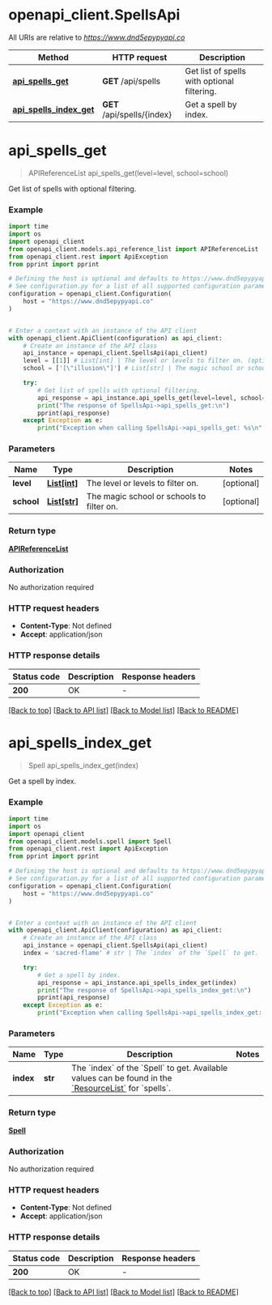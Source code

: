 # openapi_client.SpellsApi

All URIs are relative to *https://www.dnd5epypyapi.co*

Method | HTTP request | Description
------------- | ------------- | -------------
[**api_spells_get**](SpellsApi.md#api_spells_get) | **GET** /api/spells | Get list of spells with optional filtering.
[**api_spells_index_get**](SpellsApi.md#api_spells_index_get) | **GET** /api/spells/{index} | Get a spell by index.


# **api_spells_get**
> APIReferenceList api_spells_get(level=level, school=school)

Get list of spells with optional filtering.

### Example

```python
import time
import os
import openapi_client
from openapi_client.models.api_reference_list import APIReferenceList
from openapi_client.rest import ApiException
from pprint import pprint

# Defining the host is optional and defaults to https://www.dnd5epypyapi.co
# See configuration.py for a list of all supported configuration parameters.
configuration = openapi_client.Configuration(
    host = "https://www.dnd5epypyapi.co"
)


# Enter a context with an instance of the API client
with openapi_client.ApiClient(configuration) as api_client:
    # Create an instance of the API class
    api_instance = openapi_client.SpellsApi(api_client)
    level = [[1]] # List[int] | The level or levels to filter on. (optional)
    school = ['[\"illusion\"]'] # List[str] | The magic school or schools to filter on. (optional)

    try:
        # Get list of spells with optional filtering.
        api_response = api_instance.api_spells_get(level=level, school=school)
        print("The response of SpellsApi->api_spells_get:\n")
        pprint(api_response)
    except Exception as e:
        print("Exception when calling SpellsApi->api_spells_get: %s\n" % e)
```


### Parameters

Name | Type | Description  | Notes
------------- | ------------- | ------------- | -------------
 **level** | [**List[int]**](int.md)| The level or levels to filter on. | [optional] 
 **school** | [**List[str]**](str.md)| The magic school or schools to filter on. | [optional] 

### Return type

[**APIReferenceList**](APIReferenceList.md)

### Authorization

No authorization required

### HTTP request headers

 - **Content-Type**: Not defined
 - **Accept**: application/json

### HTTP response details
| Status code | Description | Response headers |
|-------------|-------------|------------------|
**200** | OK |  -  |

[[Back to top]](#) [[Back to API list]](../README.md#documentation-for-api-endpoints) [[Back to Model list]](../README.md#documentation-for-models) [[Back to README]](../README.md)

# **api_spells_index_get**
> Spell api_spells_index_get(index)

Get a spell by index.

### Example

```python
import time
import os
import openapi_client
from openapi_client.models.spell import Spell
from openapi_client.rest import ApiException
from pprint import pprint

# Defining the host is optional and defaults to https://www.dnd5epypyapi.co
# See configuration.py for a list of all supported configuration parameters.
configuration = openapi_client.Configuration(
    host = "https://www.dnd5epypyapi.co"
)


# Enter a context with an instance of the API client
with openapi_client.ApiClient(configuration) as api_client:
    # Create an instance of the API class
    api_instance = openapi_client.SpellsApi(api_client)
    index = 'sacred-flame' # str | The `index` of the `Spell` to get.  Available values can be found in the [`ResourceList`](#get-/api/-endpoint-) for `spells`. 

    try:
        # Get a spell by index.
        api_response = api_instance.api_spells_index_get(index)
        print("The response of SpellsApi->api_spells_index_get:\n")
        pprint(api_response)
    except Exception as e:
        print("Exception when calling SpellsApi->api_spells_index_get: %s\n" % e)
```


### Parameters

Name | Type | Description  | Notes
------------- | ------------- | ------------- | -------------
 **index** | **str**| The &#x60;index&#x60; of the &#x60;Spell&#x60; to get.  Available values can be found in the [&#x60;ResourceList&#x60;](#get-/api/-endpoint-) for &#x60;spells&#x60;.  | 

### Return type

[**Spell**](Spell.md)

### Authorization

No authorization required

### HTTP request headers

 - **Content-Type**: Not defined
 - **Accept**: application/json

### HTTP response details
| Status code | Description | Response headers |
|-------------|-------------|------------------|
**200** | OK |  -  |

[[Back to top]](#) [[Back to API list]](../README.md#documentation-for-api-endpoints) [[Back to Model list]](../README.md#documentation-for-models) [[Back to README]](../README.md)

